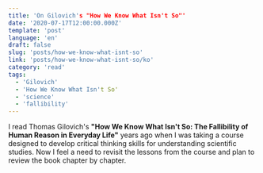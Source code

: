 ```yaml
---
title: 'On Gilovich's "How We Know What Isn't So"'
date: '2020-07-17T12:00:00.000Z'
template: 'post'
language: 'en'
draft: false
slug: 'posts/how-we-know-what-isnt-so'
link: 'posts/how-we-know-what-isnt-so/ko'
category: 'read'
tags:
  - 'Gilovich'
  - 'How We Know What Isn't So'
  - 'science'
  - 'fallibility'
---
```


I read Thomas Gilovich's **"How We Know What Isn't So: The Fallibility of Human Reason in Everyday Life"** years ago when I was taking a course designed to develop critical thinking skills for understanding scientific studies. Now I feel a need to revisit the lessons from the course and plan to review the book chapter by chapter.